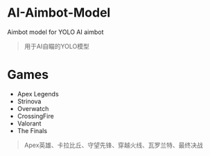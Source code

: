 # AI-Aimbot-Model
Aimbot model for YOLO AI aimbot

> 用于AI自瞄的YOLO模型

# Games
- Apex Legends
- Strinova
- Overwatch
- CrossingFire
- Valorant
- The Finals

> Apex英雄、卡拉比丘、守望先锋、穿越火线、瓦罗兰特、最终决战
